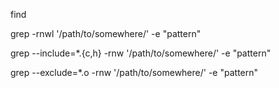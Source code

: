 
find

grep -rnwl '/path/to/somewhere/' -e "pattern"

grep --include=\*.{c,h} -rnw '/path/to/somewhere/' -e "pattern"

grep --exclude=\*.o -rnw '/path/to/somewhere/' -e "pattern"
